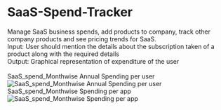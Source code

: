 # SaaS-Spend-Tracker
Manage SaaS business spends, add products to company, track other company products and see pricing trends for SaaS. <br />
Input: User should mention the details about the subscription taken of a product along with the required details <br />
Output: Graphical representation of expenditure of the user  <br />
 <br />
SaaS_spend_Monthwise Annual Spending per user
 <br />
![SaaS_spend_Monthwise Annual Spending per user](https://user-images.githubusercontent.com/43645448/91666957-d5660280-eb1e-11ea-956d-6dbf1f3ee12f.png)
 <br />
SaaS_spend_Monthwise Spending per app
 <br />
![SaaS_spend_Monthwise Spending per app](https://user-images.githubusercontent.com/43645448/91666973-f169a400-eb1e-11ea-9ded-370de62cfbec.png)
